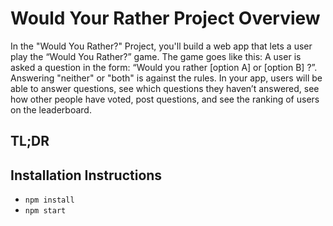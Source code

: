 # Would Your Rather Project Overview

In the "Would You Rather?" Project, you'll build a web app that lets a user play the “Would You Rather?” game. The game goes like this: A user is asked a question in the form: “Would you rather [option A] or [option B] ?”. Answering "neither" or "both" is against the rules.
In your app, users will be able to answer questions, see which questions they haven’t answered, see how other people have voted, post questions, and see the ranking of users on the leaderboard.
## TL;DR
## Installation Instructions

* `npm install`
* `npm start`
